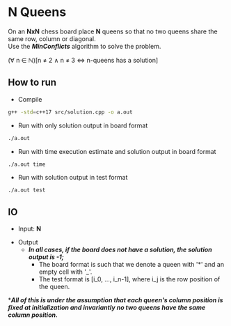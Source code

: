 # N Queens

On an **NxN** chess board place **N** queens so that no two queens share the same row, column or diagonal.  
Use the **_MinConflicts_** algorithm to solve the problem.

($\forall$ n $\in$ $\mathbb{N}$)[n $\neq$ 2 $\land$ n $\neq$ 3 $\iff$ n-queens has a solution]

## How to run

- Compile

```sh
g++ -std=c++17 src/solution.cpp -o a.out
```

- Run with only solution output in board format

```sh
./a.out
```

- Run with time execution estimate and solution output in board format

```sh
./a.out time
```

- Run with solution output in test format

```sh
./a.out test
```

## IO

- Input: **N**

* Output
  - **_In all cases, if the board does not have a solution, the solution output is -1;_**
    - The board format is such that we denote a queen with '\*' and an empty cell with '\_'.
    - The test format is [i_0, ..., i_n-1], where i_j is the row position of the queen.

\***_All of this is under the assumption that each queen's column position is fixed at initialization and invariantly no two queens have the same column position._**
